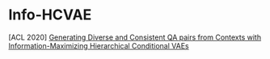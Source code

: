 # Info-HCVAE
[ACL 2020]  [Generating Diverse and Consistent QA pairs from Contexts with Information-Maximizing Hierarchical Conditional VAEs](https://arxiv.org/abs/2005.13837)
